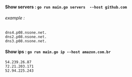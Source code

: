 #### Show servers :  `go run main.go servers  --host github.com` 

######  example : 
    dns4.p08.nsone.net.
    dns2.p08.nsone.net.
    dns3.p08.nsone.net.


#### Show ips : `go run main.go ip --host amazon.com.br`
    54.239.26.87
    72.21.203.171
    52.94.225.243
